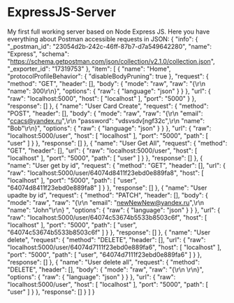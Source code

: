 # ExpressJS-Server
My first full working server based on Node Express JS.
Here you have everything about Postman accessible requests in JSON:
{
	"info": {
		"_postman_id": "23054d2b-242c-46ff-87b7-d7a549642280",
		"name": "Express",
		"schema": "https://schema.getpostman.com/json/collection/v2.1.0/collection.json",
		"_exporter_id": "17319753"
	},
	"item": [
		{
			"name": "Home",
			"protocolProfileBehavior": {
				"disableBodyPruning": true
			},
			"request": {
				"method": "GET",
				"header": [],
				"body": {
					"mode": "raw",
					"raw": "{\r\n    \"name\": 300\r\n}",
					"options": {
						"raw": {
							"language": "json"
						}
					}
				},
				"url": {
					"raw": "localhost:5000",
					"host": [
						"localhost"
					],
					"port": "5000"
				}
			},
			"response": []
		},
		{
			"name": "User Card Create",
			"request": {
				"method": "POST",
				"header": [],
				"body": {
					"mode": "raw",
					"raw": "{\r\n    \"email\": \"ccacs@yandex.ru\",\r\n    \"password\": \"vdsvsdv[ngf32c\",\r\n    \"name\": \"Bob\"\r\n}",
					"options": {
						"raw": {
							"language": "json"
						}
					}
				},
				"url": {
					"raw": "localhost:5000/user",
					"host": [
						"localhost"
					],
					"port": "5000",
					"path": [
						"user"
					]
				}
			},
			"response": []
		},
		{
			"name": "User Get All",
			"request": {
				"method": "GET",
				"header": [],
				"url": {
					"raw": "localhost:5000/user",
					"host": [
						"localhost"
					],
					"port": "5000",
					"path": [
						"user"
					]
				}
			},
			"response": []
		},
		{
			"name": "User get by id",
			"request": {
				"method": "GET",
				"header": [],
				"url": {
					"raw": "localhost:5000/user/64074d8411f23ebd0e889fa8",
					"host": [
						"localhost"
					],
					"port": "5000",
					"path": [
						"user",
						"64074d8411f23ebd0e889fa8"
					]
				}
			},
			"response": []
		},
		{
			"name": "User upadte by id",
			"request": {
				"method": "PATCH",
				"header": [],
				"body": {
					"mode": "raw",
					"raw": "{\r\n    \"email\": \"newNewNew@yandex.ru\",\r\n    \"name\": \"John\"\r\n}   ",
					"options": {
						"raw": {
							"language": "json"
						}
					}
				},
				"url": {
					"raw": "localhost:5000/user/64074c53674b5533b8503c6f",
					"host": [
						"localhost"
					],
					"port": "5000",
					"path": [
						"user",
						"64074c53674b5533b8503c6f"
					]
				}
			},
			"response": []
		},
		{
			"name": "User delete",
			"request": {
				"method": "DELETE",
				"header": [],
				"url": {
					"raw": "localhost:5000/user/64074d7111f23ebd0e889fa6",
					"host": [
						"localhost"
					],
					"port": "5000",
					"path": [
						"user",
						"64074d7111f23ebd0e889fa6"
					]
				}
			},
			"response": []
		},
		{
			"name": "User delete all",
			"request": {
				"method": "DELETE",
				"header": [],
				"body": {
					"mode": "raw",
					"raw": "{\r\n    \r\n}",
					"options": {
						"raw": {
							"language": "json"
						}
					}
				},
				"url": {
					"raw": "localhost:5000/user",
					"host": [
						"localhost"
					],
					"port": "5000",
					"path": [
						"user"
					]
				}
			},
			"response": []
		}
	]
}
